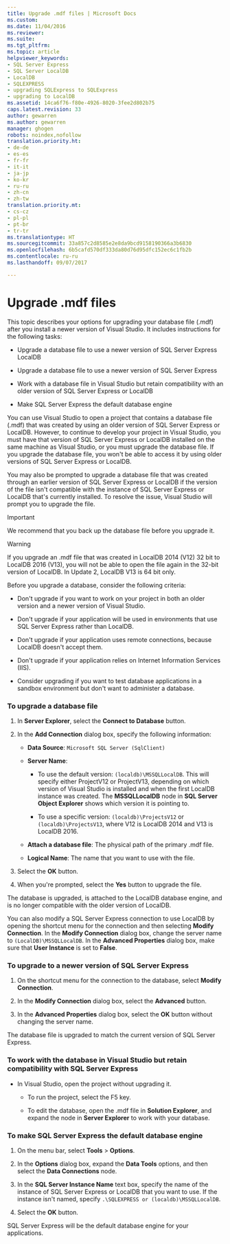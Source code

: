 ```yaml
---
title: Upgrade .mdf files | Microsoft Docs
ms.custom: 
ms.date: 11/04/2016
ms.reviewer: 
ms.suite: 
ms.tgt_pltfrm: 
ms.topic: article
helpviewer_keywords:
- SQL Server Express
- SQL Server LocalDB
- LocalDB
- SQLEXPRESS
- upgrading SQLExpress to SQLExpress
- upgrading to LocalDB
ms.assetid: 14ca6f76-f80e-4926-8020-3fee2d802b75
caps.latest.revision: 33
author: gewarren
ms.author: gewarren
manager: ghogen
robots: noindex,nofollow
translation.priority.ht:
- de-de
- es-es
- fr-fr
- it-it
- ja-jp
- ko-kr
- ru-ru
- zh-cn
- zh-tw
translation.priority.mt:
- cs-cz
- pl-pl
- pt-br
- tr-tr
ms.translationtype: HT
ms.sourcegitcommit: 33a857c2d8585e2e8da9bcd9158190366a3b6830
ms.openlocfilehash: 6b5cafd570df333da80d76d95dfc152ec6c1fb2b
ms.contentlocale: ru-ru
ms.lasthandoff: 09/07/2017

---
```

# <a name="upgrade-mdf-files"></a>Upgrade .mdf files
This topic describes your options for upgrading your database file (.mdf) after you install a newer version of Visual Studio. It includes instructions for the following tasks:  
  
-   Upgrade a database file to use a newer version of SQL Server Express LocalDB  
  
-   Upgrade a database file to use a newer version of SQL Server Express  
  
-   Work with a database file in Visual Studio but retain compatibility with an older version of SQL Server Express or LocalDB  
  
-   Make SQL Server Express the default database engine  
  
 You can use Visual Studio to open a  project that contains a database file (.mdf) that was created by using an older version of SQL Server Express or LocalDB. However, to continue to develop your project in Visual Studio, you must have that version of SQL Server Express or LocalDB  installed on the same machine as Visual Studio, or you must upgrade the database file. If you upgrade the database file, you won't be able to access it by using older versions of SQL Server Express or LocalDB.  
  
 You may also be prompted to upgrade a database file that was created through an earlier version of SQL Server Express or LocalDB if the version of the file isn't compatible with the instance of SQL Server Express or LocalDB that's currently installed. To resolve the issue, Visual Studio will prompt you to upgrade the file.  
  
> [!IMPORTANT]
>  We recommend that you back up the database file before you upgrade it.  
  
> [!WARNING]
>  If you upgrade an .mdf file that was created in LocalDB 2014 (V12) 32 bit to LocalDB 2016 (V13), you will not be able to open the file again in the 32-bit version of LocalDB.  In Update 2, LocalDB V13 is 64 bit only.  
  
 Before you upgrade a database, consider the following criteria:  
  
-   Don't upgrade if you want to work on your project in both an older version and a newer version of Visual Studio.  
  
-   Don't upgrade if your application will be used in environments that use SQL Server Express rather than LocalDB.  
  
-   Don't upgrade if your application uses remote connections, because LocalDB doesn't accept them.  
  
-   Don't upgrade if your application relies on Internet Information Services (IIS).  
  
-   Consider upgrading if you want to test database applications in a sandbox environment but don't want to administer a database.  
  
### <a name="to-upgrade-a-database-file"></a>To upgrade a database file  
  
1.  In **Server Explorer**, select the **Connect to Database** button.  
  
2.  In the **Add Connection** dialog box, specify the following information:  
  
    -   **Data Source**: `Microsoft SQL Server (SqlClient)`  
  
    -   **Server Name**:  
  
        -   To use the default version: `(localdb)\MSSQLLocalDB`.  This will specify either ProjectV12 or ProjectV13, depending on which version of Visual Studio  is installed and when the first LocalDB instance was created. The **MSSQLLocalDB** node in **SQL Server Object Explorer** shows which version it is pointing to.  
  
        -   To use a specific version: `(localdb)\ProjectsV12` or `(localdb)\ProjectsV13`, where V12 is LocalDB 2014 and V13 is LocalDB 2016.  
  
    -   **Attach a database file**: The physical path of the primary .mdf file.  
  
    -   **Logical Name**: The name that you want to use with the file.  
  
3.  Select the **OK** button.  
  
4.  When you're prompted, select the **Yes** button to upgrade the file.  
  
 The database is upgraded, is attached to the LocalDB database engine, and is no longer compatible with  the older version of LocalDB.  
  
 You can also modify a SQL Server Express connection to use LocalDB by opening the shortcut menu for the connection and then selecting **Modify Connection**. In the **Modify Connection** dialog box, change the server name to `(LocalDB)\MSSQLLocalDB`. In the **Advanced Properties** dialog box, make sure that **User Instance** is set to **False**.  
  
### <a name="to-upgrade-to-a-newer-version-of-sql-server-express"></a>To upgrade to a newer version of SQL Server Express  
  
1.  On the shortcut menu for the connection to the database, select **Modify Connection**.  
  
2.  In the **Modify Connection** dialog box, select the **Advanced** button.  
  
3.  In the **Advanced Properties** dialog box, select the **OK** button without changing the server name.  
  
 The database file is upgraded to match the current version of SQL Server Express.  
  
### <a name="to-work-with-the-database-in-visual-studio-but-retain-compatibility-with-sql-server-express"></a>To work with the database in Visual Studio but retain compatibility with SQL Server Express  
  
-   In Visual Studio, open the project without upgrading it.  
  
    -   To run the project, select the F5 key.  
  
    -   To edit the database, open the .mdf file in **Solution Explorer**, and expand the node in **Server Explorer** to work with your database.  
  
### <a name="to-make-sql-server-express-the-default-database-engine"></a>To make SQL Server Express the default database engine  
  
1.  On the menu bar, select **Tools** > **Options**.  
  
2.  In the **Options** dialog box, expand the **Data Tools** options, and then select the **Data Connections** node.  
  
3.  In the **SQL Server Instance Name** text box, specify the name of the instance of SQL Server Express or LocalDB that you want to use. If the instance isn't named, specify `.\SQLEXPRESS or (localdb)\MSSQLLocalDB`.  
  
4.  Select the **OK** button.  
  
 SQL Server Express will be the default database engine for your applications.  
  

